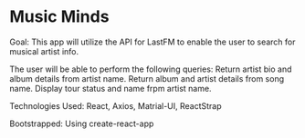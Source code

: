 # Music Minds

Goal:
This app will utilize the API for LastFM to enable the user to search for musical artist info.

The user will be able to perform the following queries:
Return artist bio and album details from artist name. Return album and artist details from song name. Display tour status and name frpm artist name.

Technologies Used:
React,
Axios,
Matrial-UI,
ReactStrap

Bootstrapped:
Using create-react-app
